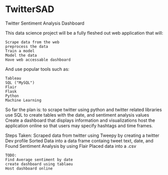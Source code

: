 # TwitterSAD
Twitter Sentiment Analysis Dashboard

This data science project will be a fully fleshed out web application that will:

    Scrape data from the web
    preprocess the data
    Train a model
    Model the data
    Have web accessable dashboard

And use popular tools such as:

    Tableau
    SQL ("MySQL")
    Flair
    Flask
    Python
    Machine Learning

So far the plan is: to scrape twitter using python and twitter related libraries use SQL to create tables with the date, and sentiment analysis values Create a dashboard that displays information and visualizations host the application online so that users may specify hashtags and time frames.

Steps Taken:
    Scraped data from twitter using Tweepy by creating a twitter Dev profile
    Sorted Data into a data frame containg tweet text, date, and
    Found Sentiment Analysis by using Flair
    Placed data into a .csv
    
    TODO:
    Find Average sentiment by date
    create dashboard using tablaeu
    Host dashboard online
